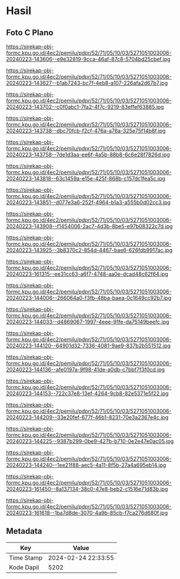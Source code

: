 # Hasil

## Foto C Plano

https://sirekap-obj-formc.kpu.go.id/4ec2/pemilu/pdpr/52/71/05/10/03/5271051003006-20240223-143606--e9e32819-9cca-46af-87c8-5704bd25cbef.jpg

https://sirekap-obj-formc.kpu.go.id/4ec2/pemilu/pdpr/52/71/05/10/03/5271051003006-20240223-143627--b1ab7243-bc7f-4eb8-a107-226afa2d67b7.jpg

https://sirekap-obj-formc.kpu.go.id/4ec2/pemilu/pdpr/52/71/05/10/03/5271051003006-20240223-143702--c0f0abc1-7fa2-4f7c-9219-83effef63885.jpg

https://sirekap-obj-formc.kpu.go.id/4ec2/pemilu/pdpr/52/71/05/10/03/5271051003006-20240223-143738--dbc70fcb-f2cf-476a-a76a-325e75f14b8f.jpg

https://sirekap-obj-formc.kpu.go.id/4ec2/pemilu/pdpr/52/71/05/10/03/5271051003006-20240223-143758--7de1d3aa-ee6f-4a5b-88b8-6c6e28f7826d.jpg

https://sirekap-obj-formc.kpu.go.id/4ec2/pemilu/pdpr/52/71/05/10/03/5271051003006-20240223-143818--63c1459a-e15e-425f-868b-c157dc1fea5c.jpg

https://sirekap-obj-formc.kpu.go.id/4ec2/pemilu/pdpr/52/71/05/10/03/5271051003006-20240223-143851--d077e3a6-252f-4964-b1a3-a555b0d02cc3.jpg

https://sirekap-obj-formc.kpu.go.id/4ec2/pemilu/pdpr/52/71/05/10/03/5271051003006-20240223-143908--f1454006-2ac7-4d3b-8be5-e97b08322c7d.jpg

https://sirekap-obj-formc.kpu.go.id/4ec2/pemilu/pdpr/52/71/05/10/03/5271051003006-20240223-143925--3b8370c2-854d-4467-bae6-626fdb9917ac.jpg

https://sirekap-obj-formc.kpu.go.id/4ec2/pemilu/pdpr/52/71/05/10/03/5271051003006-20240223-161315--ee31cc63-a6f7-4748-aa0e-dcad48c62f64.jpg

https://sirekap-obj-formc.kpu.go.id/4ec2/pemilu/pdpr/52/71/05/10/03/5271051003006-20240223-144006--266064a0-f3fb-48ba-baea-0c1649cc92b7.jpg

https://sirekap-obj-formc.kpu.go.id/4ec2/pemilu/pdpr/52/71/05/10/03/5271051003006-20240223-144033--d4869067-1997-4eee-91fe-da75149beefc.jpg

https://sirekap-obj-formc.kpu.go.id/4ec2/pemilu/pdpr/52/71/05/10/03/5271051003006-20240223-144120--64901d32-7336-4081-9ae9-837b2b551512.jpg

https://sirekap-obj-formc.kpu.go.id/4ec2/pemilu/pdpr/52/71/05/10/03/5271051003006-20240223-144136--afe0197a-9f98-41de-a0db-c7bbf7f3f0cd.jpg

https://sirekap-obj-formc.kpu.go.id/4ec2/pemilu/pdpr/52/71/05/10/03/5271051003006-20240223-144153--722c37e8-13ef-4264-9cb8-82e5371e5f22.jpg

https://sirekap-obj-formc.kpu.go.id/4ec2/pemilu/pdpr/52/71/05/10/03/5271051003006-20240223-144209--33e20fef-677f-46b1-8231-70e3a2367e4c.jpg

https://sirekap-obj-formc.kpu.go.id/4ec2/pemilu/pdpr/52/71/05/10/03/5271051003006-20240223-144225--9387b299-0be9-427b-b710-0e2e47e0ac05.jpg

https://sirekap-obj-formc.kpu.go.id/4ec2/pemilu/pdpr/52/71/05/10/03/5271051003006-20240223-144240--1ee21f88-aec5-4a11-8f5b-27a4a695eb14.jpg

https://sirekap-obj-formc.kpu.go.id/4ec2/pemilu/pdpr/52/71/05/10/03/5271051003006-20240223-161450--8a137134-38c0-47e8-beb2-c1516e71d83b.jpg

https://sirekap-obj-formc.kpu.go.id/4ec2/pemilu/pdpr/52/71/05/10/03/5271051003006-20240223-161618--1ba7d8de-3070-4a9b-85cb-f7ca276d680f.jpg


## Metadata

| Key        | Value               |
| ---------- | ------------------- |
| Time Stamp | 2024-02-24 22:33:55 |
| Kode Dapil | 5202                |



